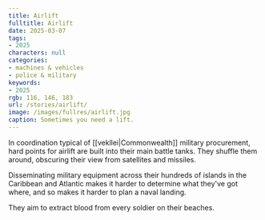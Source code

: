 ```yaml
---
title: Airlift
fulltitle: Airlift
date: 2025-03-07
tags:
- 2025
characters: null
categories:
- machines & vehicles
- police & military
keywords:
- 2025
rgb: 116, 146, 183
url: /stories/airlift/
image: /images/fullres/airlift.jpg
caption: Sometimes you need a lift.
---
```

In coordination typical of [[vekllei|Commonwealth]] military procurement, hard points for airlift are built into their main battle tanks. They shuffle them around, obscuring their view from satellites and missiles.

Disseminating military equipment across their hundreds of islands in the Caribbean and Atlantic makes it harder to determine what they've got where, and so makes it harder to plan a naval landing.

They aim to extract blood from every soldier on their beaches.